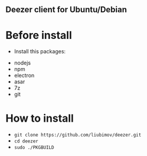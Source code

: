 ## Deezer client for Ubuntu/Debian
# Before install
* Install this packages:
- nodejs
- npm
- electron
- asar
- 7z
- git
# How to install

- `git clone https://github.com/liubimov/deezer.git`
- `cd deezer`
- `sudo ./PKGBUILD`
